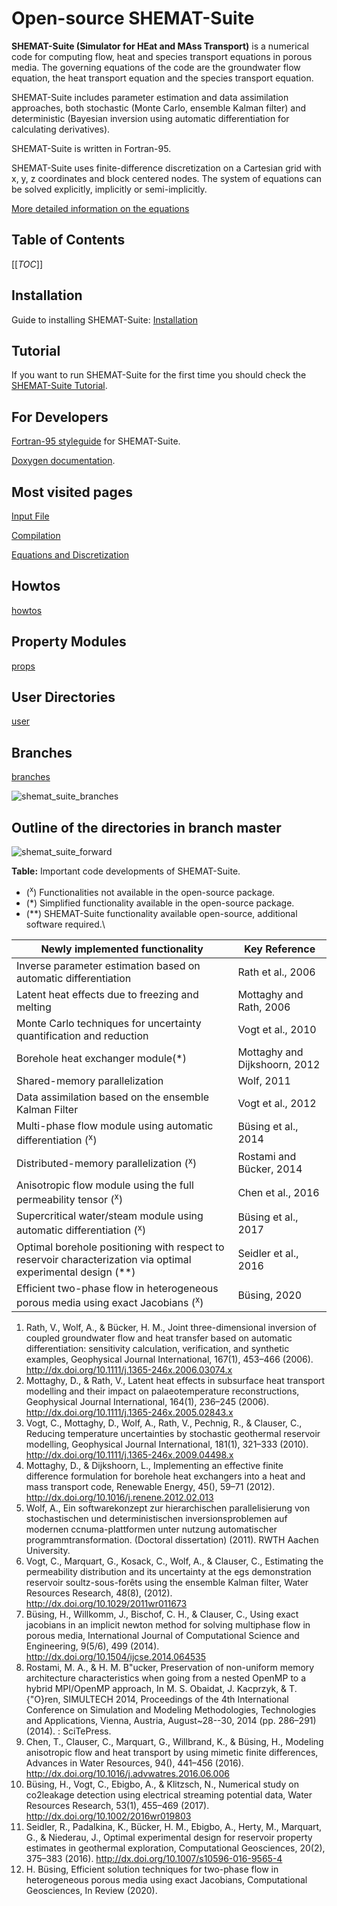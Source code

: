 # Open-source SHEMAT-Suite #

**SHEMAT-Suite (Simulator for HEat and MAss Transport)** is a
numerical code for computing flow, heat and species transport
equations in porous media. The governing equations of the code are the
groundwater flow equation, the heat transport equation and the species
transport equation.

SHEMAT-Suite includes parameter estimation and data assimilation
approaches, both stochastic (Monte Carlo, ensemble Kalman filter) and
deterministic (Bayesian inversion using automatic differentiation for
calculating derivatives).

SHEMAT-Suite is written in Fortran-95.

SHEMAT-Suite uses finite-difference discretization on a Cartesian grid
with x, y, z coordinates and block centered nodes.  The system of
equations can be solved explicitly, implicitly or semi-implicitly.

[More detailed information on the
equations](https://git.rwth-aachen.de/SHEMAT-Suite/SHEMAT-Suite-open/-/wikis/equations)


## Table of Contents ##

[[_TOC_]]

## Installation ##

Guide to installing SHEMAT-Suite:
[Installation](https://git.rwth-aachen.de/SHEMAT-Suite/SHEMAT-Suite-open/-/wikis/howtos/installation_requirements)

## Tutorial ##

If you want to run SHEMAT-Suite for the first time you should check
the [SHEMAT-Suite Tutorial](https://git.rwth-aachen.de/SHEMAT-Suite/SHEMAT-Suite-open/-/wikis/tutorial).

## For Developers ##

[Fortran-95 styleguide](https://git.rwth-aachen.de/SHEMAT-Suite/SHEMAT-Suite-open/-/wikis/howtos/styleguide) for SHEMAT-Suite.

[Doxygen documentation](https://git.rwth-aachen.de/SHEMAT-Suite/SHEMAT-Suite-open/-/wikis/howtos/doxygen).

## Most visited pages ##

[Input File](https://git.rwth-aachen.de/SHEMAT-Suite/SHEMAT-Suite-open/-/wikis/tutorial/input_file)

[Compilation](https://git.rwth-aachen.de/SHEMAT-Suite/SHEMAT-Suite-open/-/wikis/tutorial/compilation)

[Equations and Discretization](https://git.rwth-aachen.de/SHEMAT-Suite/SHEMAT-Suite-open/-/wikis/equations)

## Howtos ##
[howtos](https://git.rwth-aachen.de/SHEMAT-Suite/SHEMAT-Suite-open/-/wikis/howtos)

## Property Modules ##
[props](https://git.rwth-aachen.de/SHEMAT-Suite/SHEMAT-Suite-open/-/wikis/props)

## User Directories ##
[user](https://git.rwth-aachen.de/SHEMAT-Suite/SHEMAT-Suite-open/-/wikis/user)

## Branches ##
[branches](https://git.rwth-aachen.de/SHEMAT-Suite/SHEMAT-Suite-open/-/wikis/branches)

![shemat_suite_branches](https://git.rwth-aachen.de/SHEMAT-Suite/SHEMAT-Suite-open/-/wikis/uploads/1d66b69ef413debec99f1d86e7aa09a2/shemat_suite_branches.png)

## Outline of the directories in branch master ##

![shemat_suite_forward](https://git.rwth-aachen.de/SHEMAT-Suite/SHEMAT-Suite-open/-/wikis/uploads/6c0aef0549d4ffbd608dd7a077507c17/shemat_suite_forward.png)

  **Table:** Important code developments of
  SHEMAT-Suite.
  * ($`^{\mathrm{x}}`$) Functionalities not available in
	the open-source package.
  * (\*) Simplified functionality available in
	the open-source package.
  * (\*\*) SHEMAT-Suite functionality available
	open-source, additional software required.\

| **Newly implemented functionality**                                                                              | **Key Reference**                               |
| ---------------------------------------------------------------------------------------------------------------- | ----------------------------------------------- |
| Inverse parameter estimation based on automatic differentiation                                                  | Rath et al., 2006                               |
| Latent heat effects due to freezing and melting                                                                  | Mottaghy and Rath, 2006                         |
| Monte Carlo techniques for uncertainty quantification and reduction                                              | Vogt et al., 2010                               |
| Borehole heat exchanger module(\*)                                                                               | Mottaghy and Dijkshoorn, 2012                   |
| Shared-memory parallelization                                                                                    | Wolf, 2011                                      |
| Data assimilation based on the ensemble Kalman Filter                                                            | Vogt et al., 2012                               |
| Multi-phase flow module using automatic differentiation ($`^{\mathrm{x}}`$)                                      | Büsing et al., 2014                             |
| Distributed-memory parallelization ($`^{\mathrm{x}}`$)                                                           | Rostami and Bücker, 2014                        |
| Anisotropic flow module using the full permeability tensor ($`^{\mathrm{x}}`$)                                   | Chen et al., 2016                               |
| Supercritical water/steam module using automatic differentiation ($`^{\mathrm{x}}`$)                             | Büsing et al., 2017                             |
| Optimal borehole positioning with respect to reservoir characterization via optimal experimental design (\*\*)   | Seidler et al., 2016                            |
| Efficient two-phase flow in heterogeneous porous media using exact Jacobians ($`^{\mathrm{x}}`$)                 | Büsing, 2020                                    |

1. Rath, V., Wolf, A., & Bücker, H. M., Joint three-dimensional
   inversion of coupled groundwater flow and heat transfer based on
   automatic differentiation: sensitivity calculation, verification,
   and synthetic examples, Geophysical Journal International, 167(1),
   453–466 (2006).  http://dx.doi.org/10.1111/j.1365-246x.2006.03074.x
2. Mottaghy, D., & Rath, V., Latent heat effects in subsurface heat
   transport modelling and their impact on palaeotemperature
   reconstructions, Geophysical Journal International, 164(1), 236–245
   (2006).  http://dx.doi.org/10.1111/j.1365-246x.2005.02843.x
3. Vogt, C., Mottaghy, D., Wolf, A., Rath, V., Pechnig, R., & Clauser,
   C., Reducing temperature uncertainties by stochastic geothermal
   reservoir modelling, Geophysical Journal International, 181(1),
   321–333 (2010).  http://dx.doi.org/10.1111/j.1365-246x.2009.04498.x
4. Mottaghy, D., & Dijkshoorn, L., Implementing an effective finite
   difference formulation for borehole heat exchangers into a heat and
   mass transport code, Renewable Energy, 45(), 59–71 (2012).
   http://dx.doi.org/10.1016/j.renene.2012.02.013
5. Wolf, A., Ein softwarekonzept zur hierarchischen parallelisierung
   von stochastischen und deterministischen inversionsproblemen auf
   modernen ccnuma-plattformen unter nutzung automatischer
   programmtransformation. (Doctoral dissertation) (2011). RWTH Aachen
   University.
6. Vogt, C., Marquart, G., Kosack, C., Wolf, A., & Clauser, C.,
   Estimating the permeability distribution and its uncertainty at the
   egs demonstration reservoir soultz-sous-forêts using the ensemble
   Kalman filter, Water Resources Research, 48(8), (2012).
   http://dx.doi.org/10.1029/2011wr011673
7. Büsing, H., Willkomm, J., Bischof, C. H., & Clauser, C., Using
   exact jacobians in an implicit newton method for solving multiphase
   flow in porous media, International Journal of Computational
   Science and Engineering, 9(5/6), 499 (2014).
   http://dx.doi.org/10.1504/ijcse.2014.064535
8. Rostami, M. A., & H. M. B\"ucker, Preservation of non-uniform
   memory architecture characteristics when going from a nested OpenMP
   to a hybrid MPI/OpenMP approach, In M. S. Obaidat, J. Kacprzyk, &
   T. {\"O}ren, SIMULTECH 2014, Proceedings of the 4th International
   Conference on Simulation and Modeling Methodologies, Technologies
   and Applications, Vienna, Austria, August~28--30, 2014
   (pp. 286–291) (2014). : SciTePress.
9. Chen, T., Clauser, C., Marquart, G., Willbrand, K., & Büsing, H.,
   Modeling anisotropic flow and heat transport by using mimetic
   finite differences, Advances in Water Resources, 94(), 441–456
   (2016).  http://dx.doi.org/10.1016/j.advwatres.2016.06.006
10. Büsing, H., Vogt, C., Ebigbo, A., & Klitzsch, N., Numerical study
    on co2leakage detection using electrical streaming potential data,
    Water Resources Research, 53(1), 455–469 (2017).
    http://dx.doi.org/10.1002/2016wr019803
11. Seidler, R., Padalkina, K., Bücker, H. M., Ebigbo, A., Herty, M.,
    Marquart, G., & Niederau, J., Optimal experimental design for
    reservoir property estimates in geothermal exploration,
    Computational Geosciences, 20(2), 375–383 (2016).
    http://dx.doi.org/10.1007/s10596-016-9565-4
12. H. Büsing, Efficient solution techniques for two-phase flow in
    heterogeneous porous media using exact Jacobians, Computational
    Geosciences, In Review (2020).
